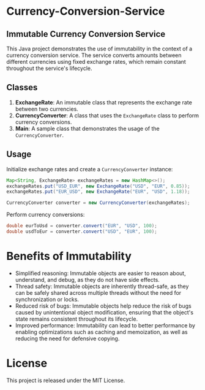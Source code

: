 # Currency-Conversion-Service

## Immutable Currency Conversion Service

This Java project demonstrates the use of immutability in the context of a currency conversion service. The service converts amounts between different currencies using fixed exchange rates, which remain constant throughout the service's lifecycle.

## Classes

1. **ExchangeRate**: An immutable class that represents the exchange rate between two currencies.
2. **CurrencyConverter**: A class that uses the `ExchangeRate` class to perform currency conversions.
3. **Main**: A sample class that demonstrates the usage of the `CurrencyConverter`.

## Usage

Initialize exchange rates and create a `CurrencyConverter` instance:

```java
Map<String, ExchangeRate> exchangeRates = new HashMap<>();
exchangeRates.put("USD_EUR", new ExchangeRate("USD", "EUR", 0.85));
exchangeRates.put("EUR_USD", new ExchangeRate("EUR", "USD", 1.18));

CurrencyConverter converter = new CurrencyConverter(exchangeRates);

```

Perform currency conversions:
```java
double eurToUsd = converter.convert("EUR", "USD", 100);
double usdToEur = converter.convert("USD", "EUR", 100);
```

# Benefits of Immutability
- Simplified reasoning: Immutable objects are easier to reason about, understand, and debug, as they do not have side effects.
- Thread safety: Immutable objects are inherently thread-safe, as they can be safely shared across multiple threads without the need for synchronization or locks.
- Reduced risk of bugs: Immutable objects help reduce the risk of bugs caused by unintentional object modification, ensuring that the object's state remains consistent throughout its lifecycle.
- Improved performance: Immutability can lead to better performance by enabling optimizations such as caching and memoization, as well as reducing the need for defensive copying.
# License
This project is released under the MIT License.
